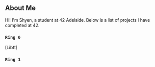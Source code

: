 ## About Me
Hi! I'm Shyen, a student at 42 Adelaide.
Below is a list of projects I have completed at 42.

### ```Ring 0```
[Libft]

### `Ring 1`

